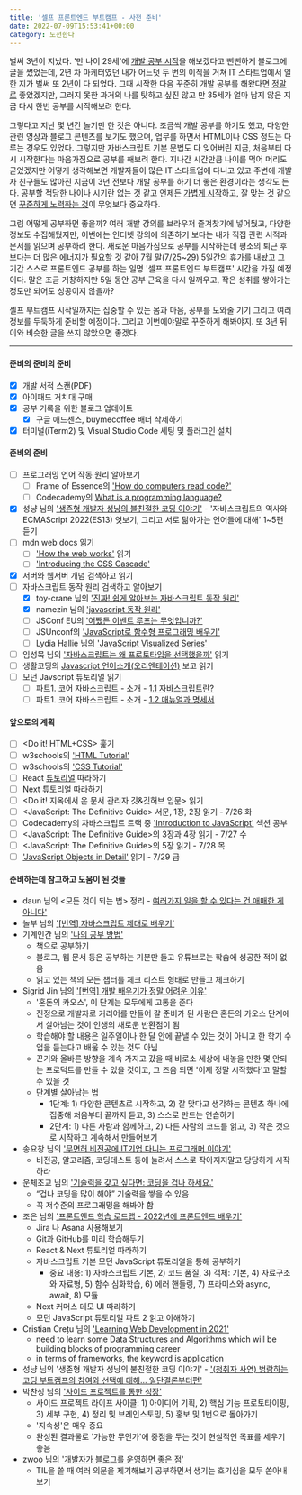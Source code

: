 ```yaml
---
title: '셀프 프론트엔드 부트캠프 - 사전 준비'
date: 2022-07-09T15:53:41+00:00
category: 도전한다
---
```


벌써 3년이 지났다. '만 나이 29세'에 [개발 공부 시작](https://blog.dowha.kim/document/start-of-studying-web-development/)을 해보겠다고 뻔뻔하게 블로그에 글을 썼었는데, 2년 차 마케터였던 내가 어느덧 두 번의 이직을 거쳐 IT 스타트업에서 일한 지가 벌써 또 2년이 다 되었다. 그때 시작한 다음 꾸준히 개발 공부를 해왔다면 <u>정말로</u> 좋았겠지만, 그러지 못한 과거의 나를 탓하고 싶진 않고 만 35세가 얼마 남지 않은 지금 다시 한번 공부를 시작해보려 한다. 

그렇다고 지난 몇 년간 놀기만 한 것은 아니다. 조금씩 개발 공부를 하기도 했고, 다양한 관련 영상과 블로그 콘텐츠를 보기도 했으며, 업무를 하면서 HTML이나 CSS 정도는 다루는 경우도 있었다. 그렇지만 자바스크립트 기본 문법도 다 잊어버린 지금, 처음부터 다시 시작한다는 마음가짐으로 공부를 해보려 한다. 지나간 시간만큼 나이를 먹어 머리도 굳었겠지만 어떻게 생각해보면 개발자들이 많은 IT 스타트업에 다니고 있고 주변에 개발자 친구들도 많아진 지금이 3년 전보다 개발 공부를 하기 더 좋은 환경이라는 생각도 든다. 공부할 적당한 나이나 시기란 없는 것 같고 언제든 <u>가볍게 시작</u>하고, 잘 맞는 것 같으면 <u>꾸준하게 노력하는 것</u>이 무엇보다 중요하다.

그럼 어떻게 공부하면 좋을까? 여러 개발 강의를 브라우저 즐겨찾기에 넣어뒀고, 다양한 정보도 수집해뒀지만, 이번에는 인터넷 강의에 의존하기 보다는 내가 직접 관련 서적과 문서를 읽으며 공부하려 한다. 새로운 마음가짐으로 공부를 시작하는데 평소의 퇴근 후보다는 더 많은 에너지가 필요할 것 같아 7월 말(7/25~29) 5일간의 휴가를 내놨고 그 기간 스스로 프론트엔드 공부를 하는 일명 '셀프 프론트엔드 부트캠프' 시간을 가질 예정이다. 말은 조금 거창하지만 5일 동안 공부 근육을 다시 일깨우고, 작은 성취를 쌓아가는 정도만 되어도 성공이지 않을까? 

셀프 부트캠프 시작일까지는 집중할 수 있는 몸과 마음, 공부를 도와줄 기기 그리고 여러 정보를 두둑하게 준비할 예정이다. 그리고 이번에야말로 꾸준하게 해봐야지. 또 3년 뒤 이와 비슷한 글을 쓰지 않았으면 좋겠다. 

---

#### 준비의 준비의 준비

- [x] 개발 서적 스캔(PDF)
- [x] 아이패드 거치대 구매
- [x] 공부 기록을 위한 블로그 업데이트
    - [x] 구글 애드센스, buymecoffee 배너 삭제하기
- [x] 터미널(iTerm2) 및 Visual Studio Code 세팅 및 플러그인 설치

#### 준비의 준비

- [ ] 프로그래밍 언어 작동 원리 알아보기
    - [ ] Frame of Essence의 ['How do computers read code?'](https://youtu.be/QXjU9qTsYCc)
    - [ ] Codecademy의 [What is a programming language?](https://youtu.be/EGQh5SZctaE)
- [x] 성냥 님의 ['생존형 개발자 성냥의 불친절한 코딩 이야기'](https://pod.link/1538459608/) - '자바스크립트의 역사와 ECMAScript 2022(ES13) 엿보기, 그리고 서로 닮아가는 언어들에 대해'</a> 1~5편 듣기
- [ ] mdn web docs 읽기
    - [ ] ['How the web works'](https://developer.mozilla.org/en-US/docs/Learn/Getting_started_with_the_web/How_the_Web_works) 읽기
    - [ ] ['Introducing the CSS Cascade'](https://developer.mozilla.org/en-US/docs/Web/CSS/Cascade)
- [x] 서버와 웹서버 개념 검색하고 읽기
- [ ] 자바스크립트 동작 원리 검색하고 알아보기
    - [x] toy-crane 님의 ['진짜! 쉽게 알아보는 자바스크립트 동작 원리'](https://blog.toycrane.xyz/%EC%A7%84%EC%A7%9C-%EC%89%BD%EA%B2%8C-%EC%95%8C%EC%95%84%EB%B3%B4%EB%8A%94-%EC%9E%90%EB%B0%94%EC%8A%A4%ED%81%AC%EB%A6%BD%ED%8A%B8-%EB%8F%99%EC%9E%91-%EC%9B%90%EB%A6%AC-c7fbdc44cc97)
    - [x] namezin 님의 ['javascript 동작 원리'](https://velog.io/@namezin/javascript-%EB%8F%99%EC%9E%91-%EC%9B%90%EB%A6%A)
    - [ ] JSConf EU의 ['어쨌든 이벤트 루프는 무엇입니까?'](https://youtu.be/8aGhZQkoFbQ)
    - [ ] JSUnconf의 ['JavaScript로 함수형 프로그래밍 배우기'](https://youtu.be/e-5obm1G_FY)
    - [ ] Lydia Hallie 님의 ['JavaScript Visualized Series'](https://dev.to/lydiahallie/series/3341)
- [ ] 임성묵 님의 ['자바스크립트는 왜 프로토타입을 선택했을까'](https://medium.com/@limsungmook/%EC%9E%90%EB%B0%94%EC%8A%A4%ED%81%AC%EB%A6%BD%ED%8A%B8%EB%8A%94-%EC%99%9C-%ED%94%84%EB%A1%9C%ED%86%A0%ED%83%80%EC%9E%85%EC%9D%84-%EC%84%A0%ED%83%9D%ED%96%88%EC%9D%84%EA%B9%8C-997f985adb42) 읽기
- [ ] 생활코딩의 [Javascript 언어소개(오리엔테이션)](https://opentutorials.org/course/743/4650) 보고 읽기
- [ ] 모던 Javscript 튜토리얼 읽기
    - [ ] 파트1. 코어 자바스크립트 - 소개 - [1.1 자바스크립트란?](https://ko.javascript.info/intro)
    - [ ] 파트1. 코어 자바스크립트 - 소개 - [1.2 매뉴얼과 명세서](https://ko.javascript.info/manuals-specifications)

#### 앞으로의 계획

- [ ] <Do it! HTML+CSS> 훑기
- [ ] w3schools의 ['HTML Tutorial'](https://www.w3schools.com/html/default.asp)
- [ ] w3schools의 ['CSS Tutorial'](https://www.w3schools.com/css/default.asp)
- [ ] React [튜토리얼](https://ko.reactjs.org/tutorial/tutorial.html) 따라하기
- [ ] Next [튜토리얼](https://nextjs.org/learn/foundations/about-nextjs) 따라하기
- [ ] <Do it! 지옥에서 온 문서 관리자 깃&깃허브 입문> 읽기
- [ ] <JavaScript: The Definitive Guide> 서문, 1장, 2장 읽기 - 7/26 화
- [ ] Codecademy의 자바스크립트 트랙 중 ['Introduction to JavaScript'](https://www.codecademy.com/learn/introduction-to-javascript) 섹션 공부
- [ ] <JavaScript: The Definitive Guide>의 3장과 4장 읽기 - 7/27 수
- [ ] <JavaScript: The Definitive Guide>의 5장 읽기 - 7/28 목
- [ ] ['JavaScript Objects in Detail'](http://javascriptissexy.com/javascript-objects-in-detail/) 읽기 - 7/29 금

#### 준비하는데 참고하고 도움이 된 것들

- daun 님의 <모든 것이 되는 법> 정리 - [여러가지 일을 할 수 있다는 건 애매한 게 아니다'](https://community.applepie.pro/t/topic/21)
- 놀부 님의 ['[번역] 자바스크립트 제대로 배우기'](https://nolboo.kim/blog/2014/03/13/how-to-learn-javascript-properly/)
- 기계인간 님의 ['나의 공부 방법'](https://johngrib.github.io/wiki/my-study-method/)
    - 책으로 공부하기
    - 블로그, 웹 문서 등은 공부하는 기분만 들고 유튜브로는 학습에 성공한 적이 없음
    - 읽고 있는 책의 모든 챕터를 체크 리스트 형태로 만들고 체크하기
- Sigrid Jin 님의 ['[번역] 개발 배우기가 정말 어려운 이유'](https://brunch.co.kr/@jypthemiracle/14)
    - '혼돈의 카오스', 이 단계는 모두에게 고통을 준다
    - 진정으로 개발자로 커리어를 만들어 갈 준비가 된 사람은 혼돈의 카오스 단계에서 살아남는 것이 인생의 새로운 반환점이 됨
    - 학습해야 할 내용은 일주일이나 한 달 안에 끝낼 수 있는 것이 아니고 한 학기 수업을 듣는다고 배울 수 있는 것도 아님
    - 끈기와 올바른 방향을 계속 가지고 갔을 때 비로소 세상에 내놓을 만한 몇 안되는 프로덕트를 만들 수 있을 것이고, 그 즈음 되면 '이제 정말 시작했다'고 말할 수 있을 것
    - 단계별 살아남는 법
        - 1단계: 1) 다양한 콘텐츠로 시작하고, 2) 잘 맞다고 생각하는 콘텐츠 하나에 집중해 처음부터 끝까지 듣고, 3) 스스로 만드는 연습하기 
        - 2단계: 1) 다른 사람과 함께하고, 2) 다른 사람의 코드를 읽고, 3) 작은 것으로 시작하고 계속해서 만들어보기
- 송요창 님의 ['무면허 비전공에 IT기업 다니는 프로그래머 이야기'](https://medium.com/@totuworld/%EB%AC%B4%EB%A9%B4%ED%97%88-%EB%B9%84%EC%A0%84%EA%B3%B5%EC%97%90-it%EA%B8%B0%EC%97%85-%EB%8B%A4%EB%8B%88%EB%8A%94-%ED%94%84%EB%A1%9C%EA%B7%B8%EB%9E%98%EB%A8%B8-%EC%9D%B4%EC%95%BC%EA%B8%B0-d060931a88b1)
    - 비전공, 알고리즘, 코딩테스트 등에 눌려서 스스로 작아지지말고 당당하게 시작하라
- 운체조교 님의 ['기술력을 갖고 싶다면: 코딩을 겁나 하세요.'](https://okky.kr/article/1261756)
    - “겁나 코딩을 많이 해야” 기술력을 쌓을 수 있음
    - 꼭 저수준의 프로그래밍을 해봐야 함
- 조은 님의 ['프론트엔드 학습 로드맵 - 2022년에 프론트엔드 배우기'](https://euncho.medium.com/%ED%94%84%EB%A1%A0%ED%8A%B8%EC%97%94%EB%93%9C-%ED%95%99%EC%8A%B5-%EB%A1%9C%EB%93%9C%EB%A7%B5-91c3bc11dec0)
    - Jira 나 Asana 사용해보기
    - Git과 GitHub를 미리 학습해두기
    - React & Next 튜토리얼 따라하기
    - 자바스크립트 기본 모던 JavaScript 튜토리얼을 통해 공부하기
        - 중요 내용: 1) 자바스크립트 기본, 2) 코드 품질, 3) 객체: 기본, 4) 자료구조와 자료형, 5) 함수 심화학습, 6) 에러 핸들링, 7) 프라미스와 async, await, 8) 모듈
    -  Next 커머스 데모 UI 따라하기
    - 모던 JavaScript 튜토리얼 파트 2 읽고 이해하기
- Cristian Crețu 님의 ['Learning Web Development in 2021'](https://cretu.dev/writing/learn-web)
    - need to learn some Data Structures and Algorithms which will be building blocks of programming career
    - in terms of frameworks, the keyword is application
- 성냥 님의 '생존형 개발자 성냥의 불친절한 코딩 이야기' - ['(청취자 사연) 범람하는 코딩 부트캠프의 참여와 선택에 대해… 일단결론부터편'](https://pod.link/1538459608/episode/688c70ddced6d2e8f2dfff4fa687c9c4)
- 박찬성 님의 ['사이드 프로젝트를 통한 성장'](http://ch.yes24.com/Article/View/51139)
    - 사이드 프로젝트 라이프 사이클: 1) 아이디어 기획, 2) 핵심 기능 프로토타이핑, 3) 세부 구현, 4) 정리 및 브레인스토밍, 5) 홍보 및 1번으로 돌아가기
    - '지속성'은 매우 중요
    - 완성된 결과물로 '가능한 무언가'에 중점을 두는 것이 현실적인 목표를 세우기 좋음
- zwoo 님의 ['개발자가 블로그를 운영하면 좋은 점'](https://yozm.wishket.com/magazine/detail/1535/)
    - TIL을 쓸 때 여러 의문을 제기해보기
        공부하면서 생기는 호기심을 모두 쏟아내 보기
